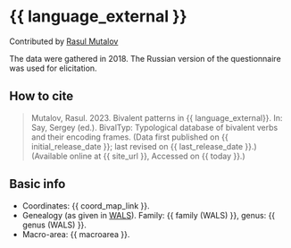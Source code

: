 # {{ language_external }}
Contributed by [Rasul Mutalov](https://iling-ran.ru/web/ru/scholars/mutalov)

The data were gathered in 2018. The Russian version of the questionnaire was used for elicitation. 

## How to cite
> Mutalov, Rasul. 2023. Bivalent patterns in {{ language_external}}. 
> In: Say, Sergey (ed.). BivalTyp: Typological database of bivalent verbs and their encoding frames. 
> (Data first published on {{ initial_release_date }}; 
> last revised on {{ last_release_date }}.) (Available online at {{ site_url }}, 
> Accessed on {{ today }}.)

## Basic info
- Coordinates: {{ coord_map_link }}.
- Genealogy (as given in [WALS](https://wals.info/)). Family: {{ family (WALS) }}, genus: {{ genus (WALS) }}.
- Macro-area: {{ macroarea }}.
